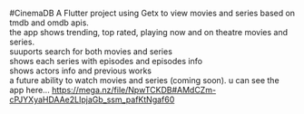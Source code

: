 #CinemaDB
A Flutter project using Getx to view movies and series based on tmdb and omdb apis.                           
the app shows trending, top rated, playing now and on theatre movies and series.       
suuports search for both movies and series                  
shows each series with episodes and episodes info                      
shows actors info and previous works                    
a future ability to watch movies and series (coming soon).
u can see the app here...
https://mega.nz/file/NpwTCKDB#AMdCZm-cPJYXyaHDAAe2LIpjaGb_ssm_pafKtNgaf60
